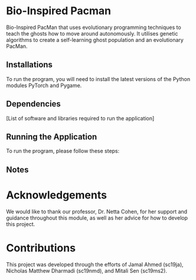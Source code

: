 # Bio-Inspired Pacman

Bio-Inspired PacMan that uses evolutionary programming techniques to teach the ghosts how to move around autonomously. It utilises genetic algorithms to create a self-learning ghost population and an evolutionary PacMan. 

## Installations

To run the program, you will need to install the latest versions of the Python modules PyTorch and Pygame.

## Dependencies
[List of software and libraries required to run the application]
## Running the Application

To run the program, please follow these steps:


## Notes


# Acknowledgements

We would like to thank our professor, Dr. Netta Cohen, for her support and guidance throughout this module, as well as her advice for how to develop this project.

# Contributions
This project was developed through the efforts of Jamal Ahmed (sc19ja), Nicholas Matthew Dharmadi (sc19nmd), and Mitali Sen (sc19ms2). 
